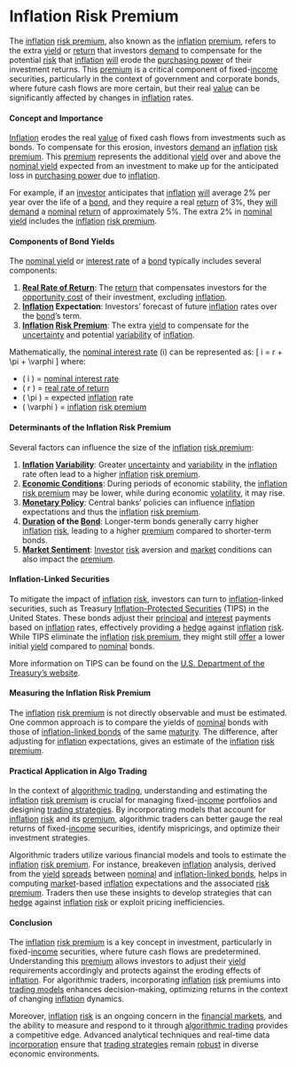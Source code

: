 # Inflation Risk Premium

The [inflation](../i/inflation.md) [risk premium](../r/risk_premium.md), also known as the [inflation](../i/inflation.md) [premium](../p/premium.md), refers to the extra [yield](../y/yield.md) or [return](../r/return.md) that investors [demand](../d/demand.md) to compensate for the potential [risk](../r/risk.md) that [inflation](../i/inflation.md) [will](../w/will.md) erode the [purchasing power](../p/purchasing_power.md) of their investment returns. This [premium](../p/premium.md) is a critical component of fixed-[income](../i/income.md) securities, particularly in the context of government and corporate bonds, where future cash flows are more certain, but their real [value](../v/value.md) can be significantly affected by changes in [inflation](../i/inflation.md) rates.

#### Concept and Importance

[Inflation](../i/inflation.md) erodes the real [value](../v/value.md) of fixed cash flows from investments such as bonds. To compensate for this erosion, investors [demand](../d/demand.md) an [inflation](../i/inflation.md) [risk premium](../r/risk_premium.md). This [premium](../p/premium.md) represents the additional [yield](../y/yield.md) over and above the [nominal yield](../n/nominal_yield.md) expected from an investment to make up for the anticipated loss in [purchasing power](../p/purchasing_power.md) due to [inflation](../i/inflation.md).

For example, if an [investor](../i/investor.md) anticipates that [inflation](../i/inflation.md) [will](../w/will.md) average 2% per year over the life of a [bond](../b/bond.md), and they require a real [return](../r/return.md) of 3%, they [will](../w/will.md) [demand](../d/demand.md) a [nominal](../n/nominal.md) [return](../r/return.md) of approximately 5%. The extra 2% in [nominal yield](../n/nominal_yield.md) includes the [inflation](../i/inflation.md) [risk premium](../r/risk_premium.md).

#### Components of Bond Yields

The [nominal yield](../n/nominal_yield.md) or [interest rate](../i/interest_rate.md) of a [bond](../b/bond.md) typically includes several components:

1. **[Real Rate of Return](../r/real_rate_of_return.md)**: The [return](../r/return.md) that compensates investors for the [opportunity cost](../o/opportunity_cost.md) of their investment, excluding [inflation](../i/inflation.md).
2. **[Inflation](../i/inflation.md) Expectation**: Investors’ forecast of future [inflation](../i/inflation.md) rates over the [bond](../b/bond.md)’s term.
3. **[Inflation](../i/inflation.md) [Risk Premium](../r/risk_premium.md)**: The extra [yield](../y/yield.md) to compensate for the [uncertainty](../u/uncertainty_in_trading.md) and potential [variability](../v/variability.md) of [inflation](../i/inflation.md).

Mathematically, the [nominal interest rate](../n/nominal_interest_rate.md) (i) can be represented as:
\[ i = r + \pi + \varphi \]
where:
- \( i \) = [nominal interest rate](../n/nominal_interest_rate.md)
- \( r \) = [real rate of return](../r/real_rate_of_return.md)
- \( \pi \) = expected [inflation](../i/inflation.md) rate
- \( \varphi \) = [inflation](../i/inflation.md) [risk premium](../r/risk_premium.md)

#### Determinants of the Inflation Risk Premium

Several factors can influence the size of the [inflation](../i/inflation.md) [risk premium](../r/risk_premium.md):

1. **[Inflation](../i/inflation.md) [Variability](../v/variability.md)**: Greater [uncertainty](../u/uncertainty_in_trading.md) and [variability](../v/variability.md) in the [inflation](../i/inflation.md) rate often lead to a higher [inflation](../i/inflation.md) [risk premium](../r/risk_premium.md).
2. **[Economic Conditions](../e/economic_conditions.md)**: During periods of economic stability, the [inflation](../i/inflation.md) [risk premium](../r/risk_premium.md) may be lower, while during economic [volatility](../v/volatility.md), it may rise.
3. **[Monetary Policy](../m/monetary_policy.md)**: Central banks’ policies can influence [inflation](../i/inflation.md) expectations and thus the [inflation](../i/inflation.md) [risk premium](../r/risk_premium.md).
4. **[Duration](../d/duration.md) of the [Bond](../b/bond.md)**: Longer-term bonds generally carry higher [inflation](../i/inflation.md) [risk](../r/risk.md), leading to a higher [premium](../p/premium.md) compared to shorter-term bonds.
5. **[Market Sentiment](../m/market_sentiment.md)**: [Investor](../i/investor.md) [risk](../r/risk.md) aversion and [market](../m/market.md) conditions can also impact the [premium](../p/premium.md).

#### Inflation-Linked Securities

To mitigate the impact of [inflation](../i/inflation.md) [risk](../r/risk.md), investors can turn to [inflation](../i/inflation.md)-linked securities, such as Treasury [Inflation-Protected Securities](../i/inflation-protected_securities.md) (TIPS) in the United States. These bonds adjust their [principal](../p/principal.md) and [interest](../i/interest.md) payments based on [inflation](../i/inflation.md) rates, effectively providing a [hedge](../h/hedge.md) against [inflation](../i/inflation.md) [risk](../r/risk.md). While TIPS eliminate the [inflation](../i/inflation.md) [risk premium](../r/risk_premium.md), they might still [offer](../o/offer.md) a lower initial [yield](../y/yield.md) compared to [nominal](../n/nominal.md) bonds.

More information on TIPS can be found on the [U.S. Department of the Treasury’s website](https://www.treasurydirect.gov/).

#### Measuring the Inflation Risk Premium

The [inflation](../i/inflation.md) [risk premium](../r/risk_premium.md) is not directly observable and must be estimated. One common approach is to compare the yields of [nominal](../n/nominal.md) bonds with those of [inflation-linked bonds](../i/inflation-linked_bonds.md) of the same [maturity](../m/maturity.md). The difference, after adjusting for [inflation](../i/inflation.md) expectations, gives an estimate of the [inflation](../i/inflation.md) [risk premium](../r/risk_premium.md).

#### Practical Application in Algo Trading

In the context of [algorithmic trading](../a/algorithmic_trading.md), understanding and estimating the [inflation](../i/inflation.md) [risk premium](../r/risk_premium.md) is crucial for managing fixed-[income](../i/income.md) portfolios and designing [trading strategies](../t/trading_strategies.md). By incorporating models that account for [inflation](../i/inflation.md) [risk](../r/risk.md) and its [premium](../p/premium.md), algorithmic traders can better gauge the real returns of fixed-[income](../i/income.md) securities, identify mispricings, and optimize their investment strategies.

Algorithmic traders utilize various financial models and tools to estimate the [inflation](../i/inflation.md) [risk premium](../r/risk_premium.md). For instance, breakeven [inflation](../i/inflation.md) analysis, derived from the [yield](../y/yield.md) [spreads](../s/spreads.md) between [nominal](../n/nominal.md) and [inflation-linked bonds](../i/inflation-linked_bonds.md), helps in computing [market](../m/market.md)-based [inflation](../i/inflation.md) expectations and the associated [risk premium](../r/risk_premium.md). Traders then use these insights to develop strategies that can [hedge](../h/hedge.md) against [inflation](../i/inflation.md) [risk](../r/risk.md) or exploit pricing inefficiencies.

#### Conclusion

The [inflation](../i/inflation.md) [risk premium](../r/risk_premium.md) is a key concept in investment, particularly in fixed-[income](../i/income.md) securities, where future cash flows are predetermined. Understanding this [premium](../p/premium.md) allows investors to adjust their [yield](../y/yield.md) requirements accordingly and protects against the eroding effects of [inflation](../i/inflation.md). For algorithmic traders, incorporating [inflation](../i/inflation.md) [risk](../r/risk.md) premiums into [trading models](../t/trading_models.md) enhances decision-making, optimizing returns in the context of changing [inflation](../i/inflation.md) dynamics.

Moreover, [inflation](../i/inflation.md) [risk](../r/risk.md) is an ongoing concern in the [financial markets](../f/financial_market.md), and the ability to measure and respond to it through [algorithmic trading](../a/algorithmic_trading.md) provides a competitive edge. Advanced analytical techniques and real-time data [incorporation](../i/incorporation.md) ensure that [trading strategies](../t/trading_strategies.md) remain [robust](../r/robust.md) in diverse economic environments.
